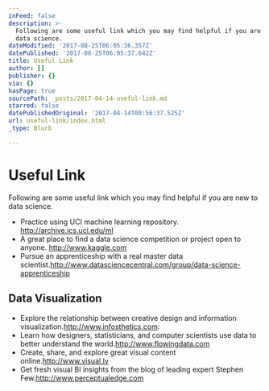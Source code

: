 ```yaml
---
inFeed: false
description: >-
  Following are some useful link which you may find helpful if you are new to
  data science.
dateModified: '2017-08-25T06:05:36.357Z'
datePublished: '2017-08-25T06:05:37.642Z'
title: Useful Link
author: []
publisher: {}
via: {}
hasPage: true
sourcePath: _posts/2017-04-14-useful-link.md
starred: false
datePublishedOriginal: '2017-04-14T08:56:37.525Z'
url: useful-link/index.html
_type: Blurb

---
```

# **Useful Link**

Following are some useful link which you may find helpful if you are new to data science.

* Practice using UCI machine learning repository. http://archive.ics.uci.edu/ml
* A great place to find a data science competition or project open to anyone. http://www.kaggle.com
* Pursue an apprenticeship with a real master data scientist.http://www.datasciencecentral.com/group/data-science-apprenticeship

## **Data Visualization**

* Explore the relationship between creative design and information visualization.http://www.infosthetics.com:
* Learn how designers, statisticians, and computer scientists use data to better understand the world.http://www.flowingdata.com
* Create, share, and explore great visual content online.http://www.visual.ly
* Get fresh visual BI insights from the blog of leading expert Stephen Few.http://www.perceptualedge.com